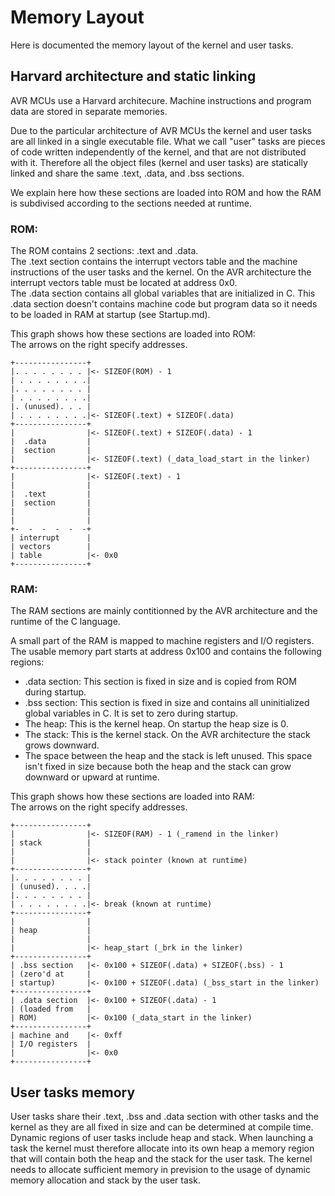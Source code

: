 Memory Layout
=============

Here is documented the memory layout of the kernel and user tasks.


Harvard architecture and static linking
---------------------------------------

AVR MCUs use a Harvard architecure. Machine instructions and program data are
stored in separate memories.

Due to the particular architecture of AVR MCUs the kernel and user tasks are
all linked in a single executable file. What we call "user" tasks are pieces of
code written independently of the kernel, and that are not distributed with it.
Therefore all the object files (kernel and user tasks) are statically linked
and share the same .text, .data, and .bss sections.

We explain here how these sections are loaded into ROM and how the RAM is
subdivised according to the sections needed at runtime.


### ROM:

The ROM contains 2 sections: .text and .data.  
The .text section contains the interrupt vectors table and the machine
instructions of the user tasks and the kernel.
On the AVR architecture the interrupt vectors table must be located at address
0x0.  
The .data section contains all global variables that are initialized in C.
This .data section doesn't contains machine code but program data so it needs
to be loaded in RAM at startup (see Startup.md).

This graph shows how these sections are loaded into ROM:  
The arrows on the right specify addresses.

    +----------------+
    |. . . . . . . . |<- SIZEOF(ROM) - 1
    | . . . . . . . .|
    |. . . . . . . . |
    | . . . . . . . .|
    |. (unused). . . |
    | . . . . . . . .|<- SIZEOF(.text) + SIZEOF(.data)
    +----------------+
    |                |<- SIZEOF(.text) + SIZEOF(.data) - 1
    |  .data         |
    |  section       |
    |                |<- SIZEOF(.text) (_data_load_start in the linker)
    +----------------+
    |                |<- SIZEOF(.text) - 1
    |                |
    |  .text         |
    |  section       |
    |                |
    |                |
    +-  -  -  -  -  -+
    | interrupt      |
    | vectors        |
    | table          |<- 0x0 
    +----------------+ 


### RAM:

The RAM sections are mainly contitionned by the AVR architecture and the
runtime of the C language.

A small part of the RAM is mapped to machine registers and I/O registers.
The usable memory part starts at address 0x100 and contains the following
regions:
* .data section: This section is fixed in size and is copied from ROM during
  startup.
* .bss section: This section is fixed in size and contains all uninitialized
  global variables in C. It is set to zero during startup.
* The heap: This is the kernel heap. On startup the heap size is 0.
* The stack: This is the kernel stack. On the AVR architecture the stack grows
  downward.
* The space between the heap and the stack is left unused. This space isn't
  fixed in size because both the heap and the stack can grow downward or
  upward at runtime.

This graph shows how these sections are loaded into RAM:  
The arrows on the right specify addresses.

    +----------------+
    |                |<- SIZEOF(RAM) - 1 (_ramend in the linker)
    | stack          |
    |                |
    |                |<- stack pointer (known at runtime)
    +----------------+
    |. . . . . . . . |
    | (unused). . . .|
    |. . . . . . . . |
    | . . . . . . . .|<- break (known at runtime)
    +----------------+
    |                |
    | heap           |
    |                |
    |                |<- heap_start (_brk in the linker)
    +----------------+ 
    | .bss section   |<- 0x100 + SIZEOF(.data) + SIZEOF(.bss) - 1
    | (zero'd at     |
    | startup)       |<- 0x100 + SIZEOF(.data) (_bss_start in the linker)
    +----------------+
    | .data section  |<- 0x100 + SIZEOF(.data) - 1
    | (loaded from   |
    | ROM)           |<- 0x100 (_data_start in the linker)
    +----------------+
    | machine and    |<- 0xff
    | I/O registers  |
    |                |<- 0x0
    +----------------+


User tasks memory
-----------------

User tasks share their .text, .bss and .data section with other tasks and the
kernel as they are all fixed in size and can be determined at compile time.
Dynamic regions of user tasks include heap and stack.
When launching a task the kernel must therefore allocate into its own heap a
memory region that will contain both the heap and the stack for the user task.
The kernel needs to allocate sufficient memory in prevision to the usage of
dynamic memory allocation and stack by the user task.